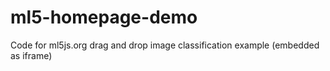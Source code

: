 # ml5-homepage-demo
Code for ml5js.org drag and drop image classification example (embedded as iframe)
